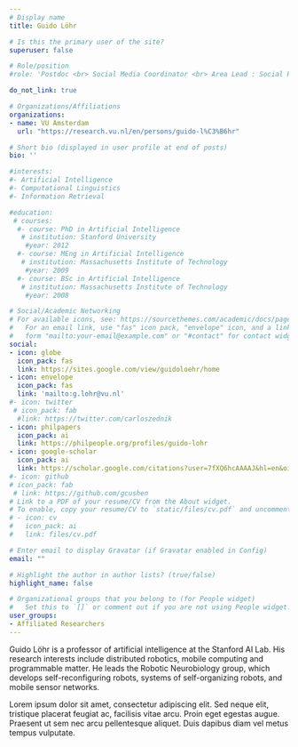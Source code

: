 ```yaml
---
# Display name
title: Guido Löhr

# Is this the primary user of the site?
superuser: false

# Role/position
#role: 'Postdoc <br> Social Media Coordinator <br> Area Lead : Social Robots and Embodied AI' 

do_not_link: true

# Organizations/Affiliations
organizations:
- name: VU Amsterdam
  url: "https://research.vu.nl/en/persons/guido-l%C3%B6hr"

# Short bio (displayed in user profile at end of posts)
bio: ''

#interests:
#- Artificial Intelligence
#- Computational Linguistics
#- Information Retrieval

#education:
 # courses:
  #- course: PhD in Artificial Intelligence
   # institution: Stanford University
    #year: 2012
  #- course: MEng in Artificial Intelligence
   # institution: Massachusetts Institute of Technology
    #year: 2009
  #- course: BSc in Artificial Intelligence
   # institution: Massachusetts Institute of Technology
    #year: 2008

# Social/Academic Networking
# For available icons, see: https://sourcethemes.com/academic/docs/page-builder/#icons
#   For an email link, use "fas" icon pack, "envelope" icon, and a link in the
#   form "mailto:your-email@example.com" or "#contact" for contact widget.
social:
- icon: globe
  icon_pack: fas
  link: https://sites.google.com/view/guidoloehr/home
- icon: envelope
  icon_pack: fas
  link: 'mailto:g.lohr@vu.nl'
#- icon: twitter
 # icon_pack: fab
  #link: https://twitter.com/carloszednik
- icon: philpapers
  icon_pack: ai
  link: https://philpeople.org/profiles/guido-lohr
- icon: google-scholar
  icon_pack: ai
  link: https://scholar.google.com/citations?user=7fXQ6hcAAAAJ&hl=en&oi=ao
#- icon: github
# icon_pack: fab
 # link: https://github.com/gcushen
# Link to a PDF of your resume/CV from the About widget.
# To enable, copy your resume/CV to `static/files/cv.pdf` and uncomment the lines below.
# - icon: cv
#   icon_pack: ai
#   link: files/cv.pdf

# Enter email to display Gravatar (if Gravatar enabled in Config)
email: ""

# Highlight the author in author lists? (true/false)
highlight_name: false

# Organizational groups that you belong to (for People widget)
#   Set this to `[]` or comment out if you are not using People widget.
user_groups:
- Affiliated Researchers
---
```


Guido Löhr is a professor of artificial intelligence at the Stanford AI Lab. His research interests include distributed robotics, mobile computing and programmable matter. He leads the Robotic Neurobiology group, which develops self-reconfiguring robots, systems of self-organizing robots, and mobile sensor networks.

Lorem ipsum dolor sit amet, consectetur adipiscing elit. Sed neque elit, tristique placerat feugiat ac, facilisis vitae arcu. Proin eget egestas augue. Praesent ut sem nec arcu pellentesque aliquet. Duis dapibus diam vel metus tempus vulputate.
